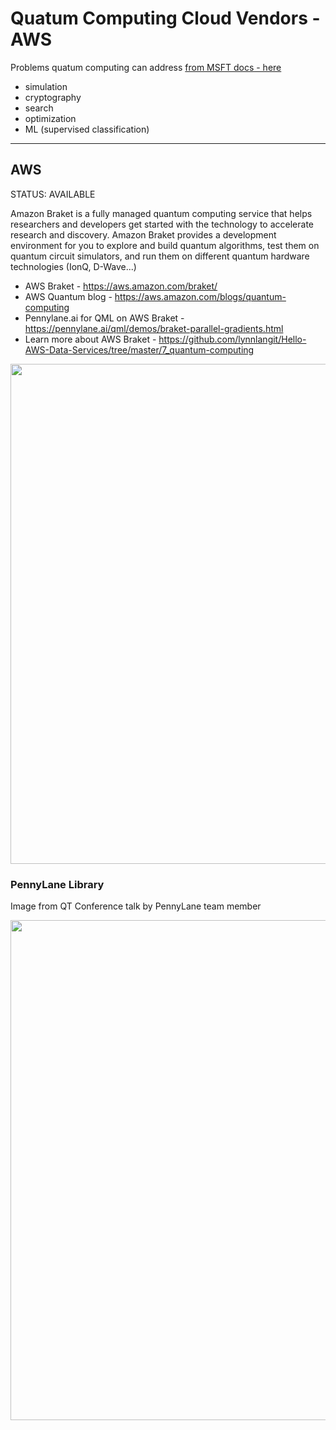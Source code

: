 # Quatum Computing Cloud Vendors - AWS

Problems quatum computing can address [from MSFT docs - here](https://docs.microsoft.com/en-us/azure/quantum/overview-qdk)
- simulation
- cryptography
- search
- optimization
- ML (supervised classification)

---

## AWS

STATUS: AVAILABLE

Amazon Braket is a fully managed quantum computing service that helps researchers and developers get started with the technology to accelerate research and discovery. Amazon Braket provides a development environment for you to explore and build quantum algorithms, test them on quantum circuit simulators, and run them on different quantum hardware technologies (IonQ, D-Wave...)

- AWS Braket - https://aws.amazon.com/braket/
- AWS Quantum blog - https://aws.amazon.com/blogs/quantum-computing
- Pennylane.ai for QML on AWS Braket - https://pennylane.ai/qml/demos/braket-parallel-gradients.html
- Learn more about AWS Braket - https://github.com/lynnlangit/Hello-AWS-Data-Services/tree/master/7_quantum-computing

<img src="https://github.com/lynnlangit/learning-quantum/blob/main/images/aws-braket.png" width=800>

### PennyLane Library

Image from QT Conference talk by PennyLane team member

<img src="https://github.com/lynnlangit/learning-quantum/blob/main/images/penny-lane-ml.png" width=800>


